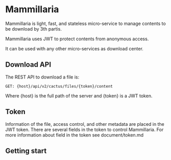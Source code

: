 # Mammillaria

Mammillaria is light, fast, and stateless micro-service to manage contents to
be download by 3th partis.

Mammillaria uses JWT to protect contents from anonymous access.

It can be used with any other micro-services as download center.

## Download API

The REST API to download a file is: 

    GET: {host}/api/v2/cactus/files/{token}/content

Where {host} is the full path of the server and {token} is a JWT token.

## Token

Information of the file, access control, and other metadata are placed in
the JWT token. There are several fields in the token to control Mammillaria.
For more information about field in the token see document/token.md

## Getting start




